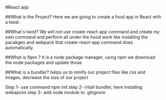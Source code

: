#React app

##What is the Project?
Here we are going to create a food app in React with a twist. 

##What's twist?
We will not use create-react-app command and create my own command and perform  all under the hood work like installing the pacakges and webpack that create-react-app command does automatically.

##What is Npm ?
It is a node package manager, using npm we download the node packages and update those

##What is a bundler?
helps us to minify our project files like css and images, decrease the size of our project

Step 1- use command npm init
step 2- intall bundler, here installing webapcks
step 3- add node module to .gitignore

